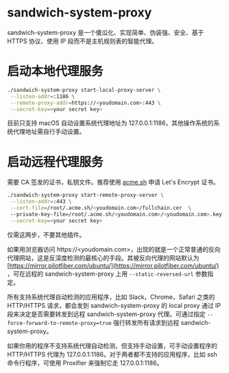 # sandwich-system-proxy

sandwich-system-proxy 是一个傻瓜化、实现简单、伪装强、安全、基于 HTTPS 协议、使用 IP 段而不是主机规则表的智能代理。

# 启动本地代理服务

```bash
./sandwich-system-proxy start-local-proxy-server \
 --listen-addr=:1186 \
 --remote-proxy-addr=https://<youdomain.com>:443 \
 --secret-key=<your secret key>
```

目前只支持 macOS 自动设置系统代理地址为 127.0.0.1:1186，其他操作系统的系统代理地址需自行手动设置。

# 启动远程代理服务

需要 CA 签发的证书，私钥文件。推荐使用 [acme.sh](https://github.com/acmesh-official/acme.sh) 申请 Let's Encrypt 证书。

```bash
./sandwich-system-proxy start-remote-proxy-server \
 --listen-addr=:443 \
 --cert-file=/root/.acme.sh/<youdomain.com>/fullchain.cer  \ 
 --private-key-file=/root/.acme.sh/<youdomain.com>/<youdomain.com>.key \
 --secret-key=<your secret key>
```

仅需这两步，不要其他插件。

如果用浏览器访问 https://<youdomain.com>，出现的就是一个正常普通的反向代理网站，这是反深度检测的最核心的手段。其被反向代理的网站默认为 [https://mirror.pilotfiber.com/ubuntu/](https://mirror.pilotfiber.com/ubuntu/) ，可在远程的 sandwich-system-proxy 上用 `--static-reversed-url` 参数指定。

所有支持系统代理自动检测的应用程序，比如 Slack，Chrome，Safari 之类的 HTTP/HTTPS 请求，都会发到 sandwich-system-proxy 的 local proxy 通过 IP 段来决定是否需要转发到远程 sandwich-system-proxy 代理。可通过指定 `--force-forward-to-remote-proxy=true` 强行转发所有请求到远程 sandwich-system-proxy。

如果你用的程序不支持系统代理自动检测，但支持手动设置，可手动设置程序的 HTTP/HTTPS 代理为 127.0.0.1:1186。对于两者都不支持的应用程序，比如 ssh 命令行程序，可使用 Proxifier 来强制它走 127.0.0.1:1186。